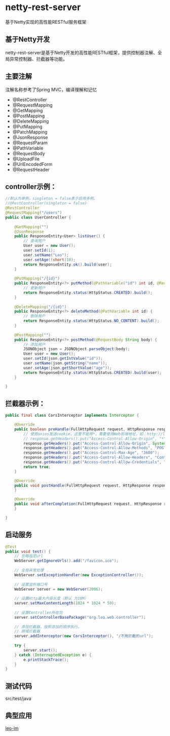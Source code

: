 # netty-rest-server
基于Netty实现的高性能RESTful服务框架

## 基于Netty开发
netty-rest-server是基于Netty开发的高性能RESTful框架，提供控制器注解、全局异常控制器、拦截器等功能。

## 主要注解
注解名称参考了Spring MVC，编译理解和记忆

- @RestController
- @RequestMapping
- @GetMapping
- @PostMapping
- @DeleteMapping
- @PutMapping
- @PatchMapping
- @JsonResponse
- @RequestParam
- @PathVariable
- @RequestBody
- @UploadFile
- @UrlEncodedForm
- @RequestHeader

## controller示例：
```java
//默认为单例，singleton = false表示启用多例。
//@RestController(singleton = false)
@RestController
@RequestMapping("/users")
public class UserController {
    
    @GetMapping("")
    @JsonResponse
    public ResponseEntity<User> listUser() {
        // 查询用户
        User user = new User();
        user.setId(1);
        user.setName("Leo");
        user.setAge((short)18);
        return ResponseEntity.ok().build(user);
    }
    
    @PutMapping("/{id}")
    public ResponseEntity<?> putMethod(@PathVariable("id") int id, @RequestBody String body) {
        // 更新用户
        return ResponseEntity.status(HttpStatus.CREATED).build();
    }
    
    @DeleteMapping("/{id}")
    public ResponseEntity<?> deleteMethod(@PathVariable int id) {
        // 删除用户
        return ResponseEntity.status(HttpStatus.NO_CONTENT).build();
    }
    
    @PostMapping("")
    public ResponseEntity<?> postMethod(@RequestBody String body) {
        // 添加用户
        JSONObject json = JSONObject.parseObject(body);
        User user = new User();
        user.setId(json.getIntValue("id"));
        user.setName(json.getString("name"));
        user.setAge(json.getShortValue("age"));
        return ResponseEntity.status(HttpStatus.CREATED).build(user);
    }

}
```

## 拦截器示例：
```java
public final class CorsInterceptor implements Interceptor {

    @Override
    public boolean preHandle(FullHttpRequest request, HttpResponse response) throws Exception {
        // 使用axios发送cookie，这里不能用*，需要使用Web前端地址，如：http://localhost:8080
        // response.getHeaders().put("Access-Control-Allow-Origin", "*");
        response.getHeaders().put("Access-Control-Allow-Origin", System.getProperty("http.origin"));
        response.getHeaders().put("Access-Control-Allow-Methods", "POST, PUT, GET, OPTIONS, DELETE, PATCH");
        response.getHeaders().put("Access-Control-Max-Age", "3600");
        response.getHeaders().put("Access-Control-Allow-Headers", "Content-Type,X-Token");
        response.getHeaders().put("Access-Control-Allow-Credentials", "true");
        return true;
    }

    @Override
    public void postHandle(FullHttpRequest request, HttpResponse response) throws Exception {
    }

    @Override
    public void afterCompletion(FullHttpRequest request, HttpResponse response) {
    }

}
```

## 启动服务
```java
@Test  
public void test() {  
    // 忽略指定url  
    WebServer.getIgnoreUrls().add("/favicon.ico");  
      
    // 全局异常处理  
    WebServer.setExceptionHandler(new ExceptionController());  
      
    // 设置监听端口号  
    WebServer server = new WebServer(2006);  
      
    // 设置Http最大内容长度（默认 为10M）  
    server.setMaxContentLength(1024 * 1024 * 50);  
      
    // 设置Controller所在包  
    server.setControllerBasePackage("org.leo.web.controller");  
      
    // 添加拦截器，按照添加的顺序执行。  
    // 跨域拦截器  
    server.addInterceptor(new CorsInterceptor(), "/不用拦截的url");  
      
    try {  
        server.start();  
    } catch (InterruptedException e) {  
        e.printStackTrace();  
    }  
}  
```

## 测试代码
src/test/java

## 典型应用
[leo-im](https://github.com/lining90567/leo-im-server/)

